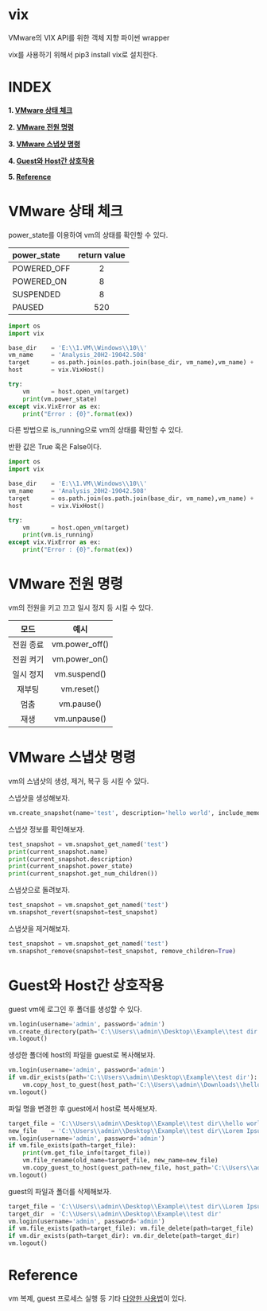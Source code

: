 # vix

VMware의 VIX API를 위한 객체 지향 파이썬 wrapper

vix를 사용하기 위해서 pip3 install vix로 설치한다.

# **INDEX**

**1. [VMware 상태 체크](#VMware-상태-체크)**

**2. [VMware 전원 명령](#VMware-전원-명령)**

**3. [VMware 스냅샷 명령](#VMware-스냅샷-명령)**

**4. [Guest와 Host간 상호작용](#Guest와-Host간-상호작용)**

**5. [Reference](#Reference)**

# **VMware 상태 체크**

power_state를 이용하여 vm의 상태를 확인할 수 있다.

| power_state  | return value |
| :---         | :---:        |
| POWERED_OFF  | 2            |
| POWERED_ON   | 8            |
| SUSPENDED    | 8            |
| PAUSED       | 520          |

```py
import os
import vix

base_dir    = 'E:\\1.VM\\Windows\\10\\'
vm_name     = 'Analysis_20H2-19042.508'
target      = os.path.join(os.path.join(base_dir, vm_name),vm_name) + '.vmx'
host        = vix.VixHost()

try:
    vm      = host.open_vm(target)
    print(vm.power_state)
except vix.VixError as ex:
    print("Error : {0}".format(ex))
```

다른 방법으로 is_running으로 vm의 상태를 확인할 수 있다.

반환 값은 True 혹은 False이다.

```py
import os
import vix

base_dir    = 'E:\\1.VM\\Windows\\10\\'
vm_name     = 'Analysis_20H2-19042.508'
target      = os.path.join(os.path.join(base_dir, vm_name),vm_name) + '.vmx'
host        = vix.VixHost()

try:
    vm      = host.open_vm(target)
    print(vm.is_running)
except vix.VixError as ex:
    print("Error : {0}".format(ex))
```


# **VMware 전원 명령**

vm의 전원을 키고 끄고 일시 정지 등 시킬 수 있다.

| 모드 | 예시 |
| :---: | :---: |
| 전원 종료 | vm.power_off() |
| 전원 켜기 | vm.power_on() |
| 일시 정지 | vm.suspend() |
| 재부팅 | vm.reset() |
| 멈춤 | vm.pause() |
| 재생 | vm.unpause() |


# **VMware 스냅샷 명령**

vm의 스냅샷의 생성, 제거, 복구 등 시킬 수 있다.

스냅샷을 생성해보자.

```py
vm.create_snapshot(name='test', description='hello world', include_memory=True)
```

스냅샷 정보를 확인해보자.

```py
test_snapshot = vm.snapshot_get_named('test')
print(current_snapshot.name)
print(current_snapshot.description)
print(current_snapshot.power_state)
print(current_snapshot.get_num_children())
```

스냅샷으로 돌려보자.

```py
test_snapshot = vm.snapshot_get_named('test')
vm.snapshot_revert(snapshot=test_snapshot)
```

스냅샷을 제거해보자.

```py
test_snapshot = vm.snapshot_get_named('test')
vm.snapshot_remove(snapshot=test_snapshot, remove_children=True)
```


# **Guest와 Host간 상호작용**

guest vm에 로그인 후 폴더를 생성할 수 있다.

```py
vm.login(username='admin', password='admin')
vm.create_directory(path='C:\\Users\\admin\\Desktop\\Example\\test dir')
vm.logout()
```

생성한 폴더에 host의 파일을 guest로 복사해보자.

```py
vm.login(username='admin', password='admin')
if vm.dir_exists(path='C:\\Users\\admin\\Desktop\\Example\\test dir'):
    vm.copy_host_to_guest(host_path='C:\\Users\\admin\\Downloads\\hello world.txt', guest_path='C:\\Users\\admin\\Desktop\\Example\\test dir\\hello world.txt')
vm.logout()
```

파일 명을 변경한 후 guest에서 host로 복사해보자.

```py
target_file = 'C:\\Users\\admin\\Desktop\\Example\\test dir\\hello world.txt'
new_file    = 'C:\\Users\\admin\\Desktop\\Example\\test dir\\Lorem Ipsum.txt'
vm.login(username='admin', password='admin')
if vm.file_exists(path=target_file):
    print(vm.get_file_info(target_file))
    vm.file_rename(old_name=target_file, new_name=new_file)
    vm.copy_guest_to_host(guest_path=new_file, host_path='C:\\Users\\admin\\Downloads\\Lorem Ipsum.txt')
vm.logout()
```

guest의 파일과 폴더를 삭제해보자.

```py
target_file = 'C:\\Users\\admin\\Desktop\\Example\\test dir\\Lorem Ipsum.txt'
target_dir  = 'C:\\Users\\admin\\Desktop\\Example\\test dir'
vm.login(username='admin', password='admin')
if vm.file_exists(path=target_file): vm.file_delete(path=target_file)
if vm.dir_exists(path=target_dir): vm.dir_delete(path=target_dir)
vm.logout()
```


# **Reference**

vm 복제, guest 프로세스 실행 등 기타 [다양한 사용법](https://naim94a.github.io/vix/vix.html)이 있다.